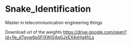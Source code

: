 # Snake_Identification
Master in telecommunication engineering things

Download url of the weights
https://drive.google.com/open?id=1le_dTgyw6p5FlXWj54qGJxEX4xHg4hLs
